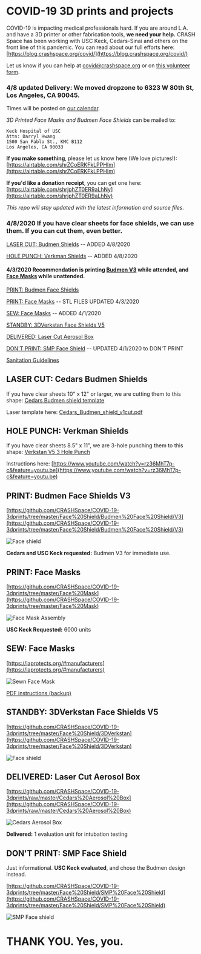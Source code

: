 # COVID-19 3D prints and projects

COVID-19 is impacting medical professionals hard. If you are around L.A. and have a 3D printer or other fabrication tools, **we need your help.** CRASH Space has been working with USC Keck, Cedars-Sinai and others on the front line of this pandemic. You can read about our full efforts here: [https://blog.crashspace.org/covid/](https://blog.crashspace.org/covid/)

Let us know if you can help at covid@crashspace.org or on [this volunteer form](https://docs.google.com/forms/d/e/1FAIpQLSczant_0pGT0tIEJhOTPQsQpFoTAtQAkubEGK8ArdoSDPgAVQ/viewform).

### **4/8 updated Delivery:** We moved dropzone to 6323 W 80th St, Los Angeles, CA 90045.
Times will be posted on [our calendar](https://calendar.google.com/calendar/embed?src=crashspacela@gmail.com&ctz=America/Los_Angeles).

*3D Printed Face Masks and Budmen Face Shields* can be mailed to:
```
Keck Hospital of USC
Attn: Darryl Hwang
1500 San Pablo St., KMC B112
Los Angeles, CA 90033
```

**If you make something**, please let us know here (We love pictures!): [https://airtable.com/shrZCoERKFkLPPHIm](https://airtable.com/shrZCoERKFkLPPHIm)

**If you'd like a donation receipt**, you can get one here: [https://airtable.com/shrjphZT0ER9aLhNy](https://airtable.com/shrjphZT0ER9aLhNy)

*This repo will stay updated with the latest information and source files.*

### 4/8/2020 If you have clear sheets for face shields, we can use them. If you can cut them, even better.
[LASER CUT: Budmen Shields](#laser-cut-cedars-budmen-shields) -- ADDED 4/8/2020

[HOLE PUNCH: Verkman Shields](#hole-punch-verkman-shields) -- ADDED 4/8/2020

#### 4/3/2020 Recommendation is printing [Budmen V3](#priority-budmen-face-shields-v3) while attended, and [Face Masks](#print-face-masks) while unattended.
[PRINT: Budmen Face Shields ](#print-budmen-face-shields-v3)

[PRINT: Face Masks](#print-face-masks) -- STL FILES UPDATED 4/3/2020

[SEW: Face Masks](#sew-face-masks) -- ADDED 4/1/2020

[STANDBY: 3DVerkstan Face Shields V5](#standby-3dverkstan-face-shields-v5)

[DELIVERED: Laser Cut Aerosol Box](#delivered-laser-cut-aerosol-box)

[DON'T PRINT: SMP Face Shield](#dont-print-smp-face-shield) -- UPDATED 4/1/2020 to DON'T PRINT

[Sanitation Guidelines](https://github.com/CRASHSpace/COVID-19-3dprints/tree/master/Sanitation%20Guidelines_20200329.pdf)

## LASER CUT: Cedars Budmen Shields
If you have clear sheets 10" x 12" or larger, we are cutting them to this shape: [Cedars Budmen shield template](https://github.com/CRASHSpace/COVID-19-3dprints/raw/master/Face%20Shield/Budmen%20Face%20Shield/V3/polysheet-templates/Cedars_Budmen_shield_v1.pdf)

Laser template here: [Cedars_Budmen_shield_v1cut.pdf](https://github.com/CRASHSpace/COVID-19-3dprints/raw/master/Face%20Shield/Budmen%20Face%20Shield/V3/polysheet-templates/Cedars_Budmen_shield_v1cut.pdf)

## HOLE PUNCH: Verkman Shields
If you have clear sheets 8.5" x 11", we are 3-hole punching them to this shape: [Verkstan V5 3 Hole Punch](https://github.com/CRASHSpace/COVID-19-3dprints/raw/master/Face%20Shield/3DVerkstan/Verkstan-3HolePunch-CRASHSpaceMod.pdf)

Instructions here: [https://www.youtube.com/watch?v=rz36MhT7p-c&feature=youtu.be](https://www.youtube.com/watch?v=rz36MhT7p-c&feature=youtu.be)


## PRINT: Budmen Face Shields V3
[https://github.com/CRASHSpace/COVID-19-3dprints/tree/master/Face%20Shield/Budmen%20Face%20Shield/V3](https://github.com/CRASHSpace/COVID-19-3dprints/tree/master/Face%20Shield/Budmen%20Face%20Shield/V3)

![Face shield](https://raw.githubusercontent.com/CRASHSpace/COVID-19-3dprints/master/images/budmenfaceshieldv3_small.jpg)

**Cedars and USC Keck requested:** Budmen V3 for immediate use.

## PRINT: Face Masks
[https://github.com/CRASHSpace/COVID-19-3dprints/tree/master/Face%20Mask](https://github.com/CRASHSpace/COVID-19-3dprints/tree/master/Face%20Mask)

![Face Mask Assembly](https://raw.githubusercontent.com/CRASHSpace/COVID-19-3dprints/master/images/facemask_USCV2-render_small.png)

**USC Keck Requested:** 6000 units

## SEW: Face Masks
[https://laprotects.org/#manufacturers](https://laprotects.org/#manufacturers)

![Sewn Face Mask](https://raw.githubusercontent.com/CRASHSpace/COVID-19-3dprints/master/images/sewnFacemask.jpg)

[PDF instructions (backup)](https://github.com/CRASHSpace/COVID-19-3dprints/tree/master/Sewn%20Face%20Mask/COVID_Mask-Manufacturer-Packet.pdf)

## STANDBY: 3DVerkstan Face Shields V5
[https://github.com/CRASHSpace/COVID-19-3dprints/tree/master/Face%20Shield/3DVerkstan](https://github.com/CRASHSpace/COVID-19-3dprints/tree/master/Face%20Shield/3DVerkstan)

![Face shield](https://raw.githubusercontent.com/CRASHSpace/COVID-19-3dprints/master/images/faceshield_3DVerkstanV5_small.jpg)

## DELIVERED: Laser Cut Aerosol Box
[https://github.com/CRASHSpace/COVID-19-3dprints/raw/master/Cedars%20Aerosol%20Box](https://github.com/CRASHSpace/COVID-19-3dprints/raw/master/Cedars%20Aerosol%20Box)

![Cedars Aerosol Box](https://raw.githubusercontent.com/CRASHSpace/COVID-19-3dprints/master/images/aerosolbox-inField_small.jpg)

**Delivered:** 1 evaluation unit for intubation testing

## DON'T PRINT: SMP Face Shield
Just informational. **USC Keck evaluated**, and chose the Budmen design instead.

[https://github.com/CRASHSpace/COVID-19-3dprints/tree/master/Face%20Shield/SMP%20Face%20Shield](https://github.com/CRASHSpace/COVID-19-3dprints/tree/master/Face%20Shield/SMP%20Face%20Shield)

![SMP Face shield](https://raw.githubusercontent.com/CRASHSpace/COVID-19-3dprints/master/images/faceshield_USCV3-render_small.png)

# THANK YOU. Yes, you.